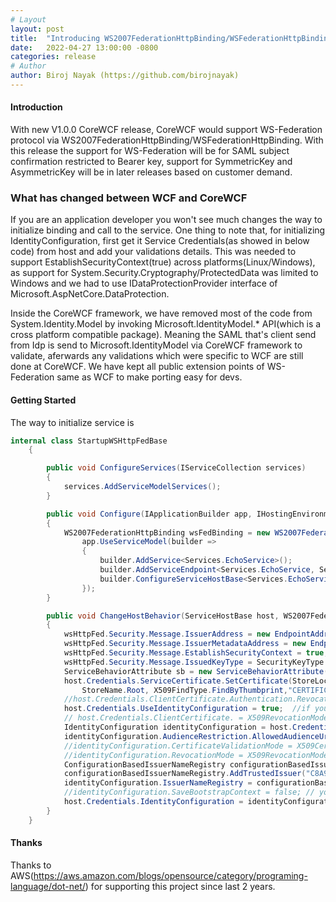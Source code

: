 ```yaml
---
# Layout
layout: post
title:  "Introducing WS2007FederationHttpBinding/WSFederationHttpBinding Support"
date:   2022-04-27 13:00:00 -0800
categories: release
# Author
author: Biroj Nayak (https://github.com/birojnayak)
---
```

#### Introduction
With new V1.0.0 CoreWCF release, CoreWCF would support WS-Federation protocol via WS2007FederationHttpBinding/WSFederationHttpBinding. With this release the support for WS-Federation will be for SAML subject confirmation restricted to Bearer key, support for SymmetricKey and AsymmetricKey will be in later releases based on customer demand.

### What has changed between WCF and CoreWCF
If you are an application developer you won't see much changes the way to initialize binding and call to the service. One thing to note that, for initializing IdentityConfiguration, first get it  Service Credentials(as showed in below code) from host and add your validations details. This was needed to support EstablishSecurityContext(true) across platforms(Linux/Windows), as support for System.Security.Cryptography/ProtectedData was limited to Windows and we had to use IDataProtectionProvider interface of Microsoft.AspNetCore.DataProtection.

Inside the CoreWCF framework, we have removed most of the code from System.Identity.Model by invoking Microsoft.IdentityModel.* API(which is a cross platform compatible package). Meaning the SAML that's client send from Idp is send to Microsoft.IdentityModel via CoreWCF framework to validate, aferwards any validations which were specific to WCF are still done at CoreWCF. We have kept all public extension points of WS-Federation same as WCF to make porting easy for devs.

#### Getting Started

The way to initialize service is

```csharp
internal class StartupWSHttpFedBase
    {

        public void ConfigureServices(IServiceCollection services)
        {
            services.AddServiceModelServices();
        }

        public void Configure(IApplicationBuilder app, IHostingEnvironment env)
        {
            WS2007FederationHttpBinding wsFedBinding = new WS2007FederationHttpBinding(WSFederationHttpSecurityMode.TransportWithMessageCredential);
                app.UseServiceModel(builder =>
                {
                    builder.AddService<Services.EchoService>();
                    builder.AddServiceEndpoint<Services.EchoService, ServiceContract.IEchoService>(wsFedBinding, "/wsFedHttp");
                    builder.ConfigureServiceHostBase<Services.EchoService>(host => ChangeHostBehavior(host, wsFedBinding));
                });
        }

        public void ChangeHostBehavior(ServiceHostBase host, WS2007FederationHttpBinding wsHttpFed)
        {
            wsHttpFed.Security.Message.IssuerAddress = new EndpointAddress("https://youradserver/adfs/services/trust/13/usernamemixed");
            wsHttpFed.Security.Message.IssuerMetadataAddress = new EndpointAddress("https://youradserver/adfs/services/trust/mex");
            wsHttpFed.Security.Message.EstablishSecurityContext = true; //this is supported
            wsHttpFed.Security.Message.IssuedKeyType = SecurityKeyType.BearerKey;
            ServiceBehaviorAttribute sb = new ServiceBehaviorAttribute();
            host.Credentials.ServiceCertificate.SetCertificate(StoreLocation.CurrentUser,
                StoreName.Root, X509FindType.FindByThumbprint,"CERTIFICATETHUMBPRINT");
            //host.Credentials.ClientCertificate.Authentication.RevocationMode = X509RevocationMode.NoCheck;
            host.Credentials.UseIdentityConfiguration = true;  //if you want support for both SAML versions(1.1,2.0), set this to true
            // host.Credentials.ClientCertificate. = X509RevocationMode.NoCheck;
            IdentityConfiguration identityConfiguration = host.Credentials.IdentityConfiguration; // this is important, as it sets proper 
            identityConfiguration.AudienceRestriction.AllowedAudienceUris.Add(new Uri("https://corewcfserver:8443/wsFedHttp"));
            //identityConfiguration.CertificateValidationMode = X509CertificateValidationMode.None; // ensure proper validation
            //identityConfiguration.RevocationMode = X509RevocationMode.NoCheck;
            ConfigurationBasedIssuerNameRegistry configurationBasedIssuerNameRegistry = new ConfigurationBasedIssuerNameRegistry();
            configurationBasedIssuerNameRegistry.AddTrustedIssuer("C8A9BB79679B901ACEB4F36C7EC35AECC861838C".ToLower(), "http://youradserver/adfs/services/trust");
            identityConfiguration.IssuerNameRegistry = configurationBasedIssuerNameRegistry;
            //identityConfiguration.SaveBootstrapContext = false; // you can set to true, if you want the Token in any of your extension method
            host.Credentials.IdentityConfiguration = identityConfiguration;
        }
    }
```


#### Thanks

Thanks to AWS(https://aws.amazon.com/blogs/opensource/category/programing-language/dot-net/) for supporting this project since last 2 years.
